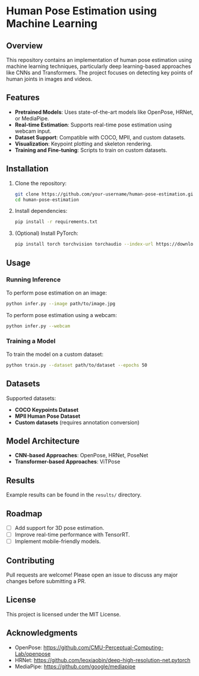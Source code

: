 # Human Pose Estimation using Machine Learning

## Overview
This repository contains an implementation of human pose estimation using machine learning techniques, particularly deep learning-based approaches like CNNs and Transformers. The project focuses on detecting key points of human joints in images and videos.

## Features
- **Pretrained Models**: Uses state-of-the-art models like OpenPose, HRNet, or MediaPipe.
- **Real-time Estimation**: Supports real-time pose estimation using webcam input.
- **Dataset Support**: Compatible with COCO, MPII, and custom datasets.
- **Visualization**: Keypoint plotting and skeleton rendering.
- **Training and Fine-tuning**: Scripts to train on custom datasets.

## Installation
1. Clone the repository:
   ```bash
   git clone https://github.com/your-username/human-pose-estimation.git
   cd human-pose-estimation
   ```
2. Install dependencies:
   ```bash
   pip install -r requirements.txt
   ```
3. (Optional) Install PyTorch:
   ```bash
   pip install torch torchvision torchaudio --index-url https://download.pytorch.org/whl/cpu
   ```

## Usage
### Running Inference
To perform pose estimation on an image:
```bash
python infer.py --image path/to/image.jpg
```

To perform pose estimation using a webcam:
```bash
python infer.py --webcam
```

### Training a Model
To train the model on a custom dataset:
```bash
python train.py --dataset path/to/dataset --epochs 50
```

## Datasets
Supported datasets:
- **COCO Keypoints Dataset**
- **MPII Human Pose Dataset**
- **Custom datasets** (requires annotation conversion)

## Model Architecture
- **CNN-based Approaches**: OpenPose, HRNet, PoseNet
- **Transformer-based Approaches**: ViTPose

## Results
Example results can be found in the `results/` directory.

## Roadmap
- [ ] Add support for 3D pose estimation.
- [ ] Improve real-time performance with TensorRT.
- [ ] Implement mobile-friendly models.

## Contributing
Pull requests are welcome! Please open an issue to discuss any major changes before submitting a PR.

## License
This project is licensed under the MIT License.

## Acknowledgments
- OpenPose: https://github.com/CMU-Perceptual-Computing-Lab/openpose
- HRNet: https://github.com/leoxiaobin/deep-high-resolution-net.pytorch
- MediaPipe: https://github.com/google/mediapipe
